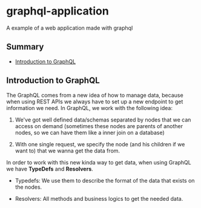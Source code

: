 # graphql-application
A example of a web application made with graphql

## Summary

- [ Introduction to GraphQL ](#introduction-to-graphql)

<a name="introduction-to-graphql"></a>

## Introduction to GraphQL

The GraphQL comes from a new idea of how to manage data, because when using REST APIs we always have to set up a new endpoint to get information we need. In GraphQL, we work with the following idea:

1. We've got well defined data/schemas separated by nodes that we can access on demand (sometimes these nodes are parents of another nodes, so we can have them like a inner join on a database)

2. With one single request, we specify the node (and his children if we want to) that we wanna get the data from.

In order to work with this new kinda way to get data, when using GraphQL we have **TypeDefs** and **Resolvers**.

- Typedefs: We use them to describe the format of the data that exists on the nodes.

- Resolvers: All methods and business logics to get the needed data.